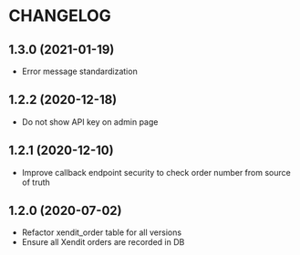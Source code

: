 # CHANGELOG

## 1.3.0 (2021-01-19)
- Error message standardization

## 1.2.2 (2020-12-18)
- Do not show API key on admin page

## 1.2.1 (2020-12-10)
- Improve callback endpoint security to check order number from source of truth

## 1.2.0 (2020-07-02)
- Refactor xendit_order table for all versions
- Ensure all Xendit orders are recorded in DB